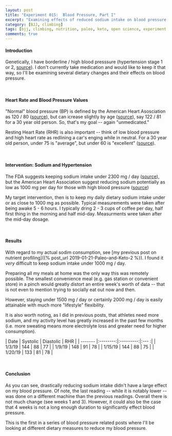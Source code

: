 ```yaml
---
layout: post
title: "Experiment 015:  Blood Pressure, Part I"
excerpt: "Examining effects of reduced sodium intake on blood pressure."
category: [BJJ, climbing]
tags: [bjj, climbing, nutrition, paleo, keto, open science, experiment 015, blood pressure]
comments: true
---
```


#### Introduction

Genetically, I have borderline / high blood presssure (hypertension stage 1 or 2, [source]((https://www.researchgate.net/figure/Blood-pressure-range-according-to-age_tbl3_305440337))).  I don't currently take medication and would like to keep it that way, so I'll be examining several dietary changes and their effects on blood pressure.

<br/>

#### Heart Rate and Blood Pressure Values

"Normal" blood pressure (BP) is defined by the American Heart Asosciation as 120 / 80 ([source](https://www.heart.org/en/health-topics/high-blood-pressure/understanding-blood-pressure-readings)), but can icrease slightly by age ([source](https://healthy-ojas.com/sites/default/files/hypertension/hypertension-bloodpressure-chart.jpg)), say 122 / 81 for a 30 year old person.  So, that's my goal -- again "unmedicated."

Resting Heart Rate (RHR) is also important -- think of low blood pressure and high heart rate as redlining a car's enging while in neutral.  For a 30 year old person, under 75 is "average", but under 60 is "excellent" ([source](https://www.lifespanfitness.com/fitness/resources/articles/your-resting-heart-rate-what-is-normal-and-healthy)).

<br/>

#### Intervention:  Sodium and Hypertension

The FDA suggests keeping sodium intake under 2300 mg / day ([source](https://www.fda.gov/food/resourcesforyou/consumers/ucm315393.htm)), but the American Heart Association suggest reducing sodium potentially as low as 1000 mg per day for those with high blood pressure ([source](https://www.heart.org/en/health-topics/high-blood-pressure/changes-you-can-make-to-manage-high-blood-pressure/shaking-the-salt-habit-to-lower-high-blood-pressure))

My target intervention, then is to keep my daily dietary sodium intake under or as close to 1000 mg as possible.  Typical measurements were taken after being awake 5 - 6 hours.  I typically dring 2 - 3 cups of coffee per day, half first thing in the morning and half mid-day.  Measurments wree taken after the mid-day dosage.

<br/>

#### Results

With regard to my actual sodim consumption, see [my previous post on nutrient profiling]({% post_url 2019-01-21-Paleo-and-Keto-2 %}).  I found it *very* difficult to keep sodium intake under 1000 mg / day.  

Preparing all my meals at home was the only way this was remotely possible.  The smallest convenience meal (e.g. gas station or convenient store) in a pinch would greatly distort an entire week's worth of data -- that is not even to mention trying to socially eat out now and then.

However, staying under 1500 mg / day or certainly 2000 mg / day is easily attainable with much more "lifestyle" flexibility.

It is also worth noting, as I did in previous posts, that athletes need more sodium, and my activity level has greatly increased in the past few months (i.e. more sweating means more electrolyte loss and greater need for higher consumption).

| Date    | Systolic | Diastolic | RHR  |
| ------- |:--------:|:---------:|:--- :|
| 1/3/19  | 144      | 88        | 77   |
| 1/9/19  | 148      | 91        | 78   |
| 1/15/19 | 144      | 88        | 75   |
| 1/20/19 | 133      | 81        | 78   |

<br/>

#### Conclusion

As you can see, drastically reducing sodium intake didn't have a large effect on my blood pressure.  Of note, the last reading -- while it is notably lower -- was done on a different machine than the previous readings.  Overall there is not much change (see weeks 1 and 3).  However, it could also be the case that 4 weeks is not a long enough duration to significantly effect blood pressure.

This is the first in a series of blood pressure related posts where I'll be looking at different dietary measures to reduce my blood pressure.

